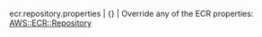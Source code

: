 ecr.repository.properties | {} | Override any of the ECR properties: [AWS::ECR::Repository](https://docs.aws.amazon.com/AWSCloudFormation/latest/UserGuide/aws-resource-ecr-repository.html)